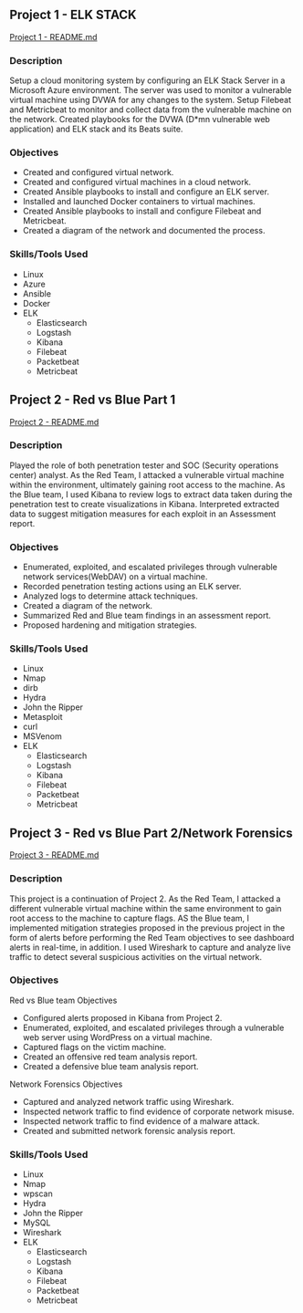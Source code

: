 ## Project 1 - ELK STACK

[Project 1 - README.md](https://github.com/reyesgo/cybersec-project-docs/blob/main/Project%201/README.md)

### Description

Setup a cloud monitoring system by configuring an ELK Stack Server in a Microsoft Azure environment. The server was used to monitor a vulnerable virtual machine using DVWA for any changes to the system. Setup Filebeat and Metricbeat to monitor and collect data from the vulnerable machine on the network. Created playbooks for the DVWA (D*mn vulnerable web application) and ELK stack and its Beats suite. 
 
### Objectives

- Created and configured virtual network.
- Created and configured virtual machines in a cloud network.
- Created Ansible playbooks to install and configure an ELK server.
- Installed and launched Docker containers to virtual machines.
- Created Ansible playbooks to install and configure Filebeat and Metricbeat.
- Created a diagram of the network and documented the process.

### Skills/Tools Used

- Linux
- Azure
- Ansible
- Docker
- ELK
  - Elasticsearch
  - Logstash
  - Kibana
  - Filebeat
  - Packetbeat
  - Metricbeat

## Project 2 - Red vs Blue Part 1

[Project 2 - README.md](https://github.com/reyesgo/cybersec-project-docs/blob/main/Project%202/README.md)

### Description

Played the role of both penetration tester and SOC (Security operations center) analyst. As the Red Team, I attacked a vulnerable virtual machine within the environment, ultimately gaining root access to the machine. As the Blue team, I used Kibana to review logs to extract data taken during the penetration test to create visualizations in Kibana. Interpreted extracted data to suggest mitigation measures for each exploit in an Assessment report. 

### Objectives

- Enumerated, exploited, and escalated privileges through vulnerable network services(WebDAV) on a virtual machine.
- Recorded penetration testing actions using an ELK server.
- Analyzed logs to determine attack techniques.
- Created a diagram of the network.
- Summarized Red and Blue team findings in an assessment report.
- Proposed hardening and mitigation strategies.

### Skills/Tools Used

- Linux
- Nmap
- dirb
- Hydra
- John the Ripper
- Metasploit
- curl
- MSVenom
- ELK
  - Elasticsearch
  - Logstash
  - Kibana
  - Filebeat
  - Packetbeat
  - Metricbeat

## Project 3 - Red vs Blue Part 2/Network Forensics

[Project 3 - README.md](https://github.com/reyesgo/cybersec-project-docs/blob/main/Project%203/README.md)

### Description

This project is a continuation of Project 2. As the Red Team, I attacked a different vulnerable virtual machine within the same environment to gain root access to the machine to capture flags. AS the Blue team, I implemented mitigation strategies proposed in the previous project in the form of alerts before performing the Red Team objectives to see dashboard alerts in real-time, in addition. I used Wireshark to capture and analyze live traffic to detect several suspicious activities on the virtual network. 

### Objectives

Red vs Blue team Objectives

- Configured alerts proposed in Kibana from Project 2.
- Enumerated, exploited, and escalated privileges through a vulnerable web server using WordPress on a virtual machine.
- Captured flags on the victim machine.
- Created an offensive red team analysis report.
- Created a defensive blue team analysis report.

Network Forensics Objectives

- Captured and analyzed network traffic using Wireshark.
- Inspected network traffic to find evidence of corporate network misuse. 
- Inspected network traffic to find evidence of a malware attack.
- Created and submitted network forensic analysis report.

### Skills/Tools Used

- Linux
- Nmap
- wpscan
- Hydra
- John the Ripper
- MySQL
- Wireshark
- ELK
  - Elasticsearch
  - Logstash
  - Kibana
  - Filebeat
  - Packetbeat
  - Metricbeat

